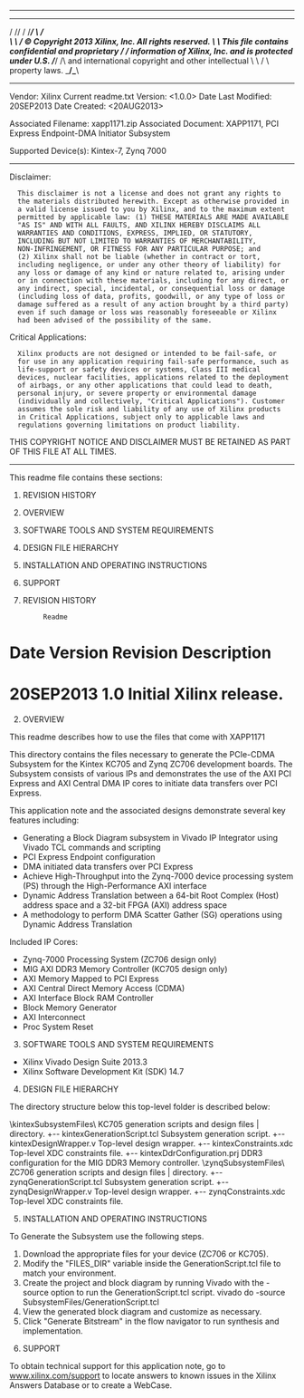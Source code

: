 *************************************************************************
   ____  ____ 
  /   /\/   / 
 /___/  \  /   
 \   \   \/    © Copyright 2013 Xilinx, Inc. All rights reserved.
  \   \        This file contains confidential and proprietary 
  /   /        information of Xilinx, Inc. and is protected under U.S. 
 /___/   /\    and international copyright and other intellectual 
 \   \  /  \   property laws. 
  \___\/\___\ 
 
*************************************************************************

Vendor: Xilinx 
Current readme.txt Version: <1.0.0>
Date Last Modified:  20SEP2013
Date Created: <20AUG2013>

Associated Filename: xapp1171.zip
Associated Document: XAPP1171, PCI Express Endpoint-DMA Initiator Subsystem

Supported Device(s): Kintex-7, Zynq 7000
   
*************************************************************************

Disclaimer: 

      This disclaimer is not a license and does not grant any rights to 
      the materials distributed herewith. Except as otherwise provided in 
      a valid license issued to you by Xilinx, and to the maximum extent 
      permitted by applicable law: (1) THESE MATERIALS ARE MADE AVAILABLE 
      "AS IS" AND WITH ALL FAULTS, AND XILINX HEREBY DISCLAIMS ALL 
      WARRANTIES AND CONDITIONS, EXPRESS, IMPLIED, OR STATUTORY, 
      INCLUDING BUT NOT LIMITED TO WARRANTIES OF MERCHANTABILITY, 
      NON-INFRINGEMENT, OR FITNESS FOR ANY PARTICULAR PURPOSE; and 
      (2) Xilinx shall not be liable (whether in contract or tort, 
      including negligence, or under any other theory of liability) for 
      any loss or damage of any kind or nature related to, arising under 
      or in connection with these materials, including for any direct, or 
      any indirect, special, incidental, or consequential loss or damage 
      (including loss of data, profits, goodwill, or any type of loss or 
      damage suffered as a result of any action brought by a third party) 
      even if such damage or loss was reasonably foreseeable or Xilinx 
      had been advised of the possibility of the same.

Critical Applications:

      Xilinx products are not designed or intended to be fail-safe, or 
      for use in any application requiring fail-safe performance, such as 
      life-support or safety devices or systems, Class III medical 
      devices, nuclear facilities, applications related to the deployment 
      of airbags, or any other applications that could lead to death, 
      personal injury, or severe property or environmental damage 
      (individually and collectively, "Critical Applications"). Customer 
      assumes the sole risk and liability of any use of Xilinx products 
      in Critical Applications, subject only to applicable laws and 
      regulations governing limitations on product liability.

THIS COPYRIGHT NOTICE AND DISCLAIMER MUST BE RETAINED AS PART OF THIS 
FILE AT ALL TIMES.

*************************************************************************

This readme file contains these sections:

1. REVISION HISTORY
2. OVERVIEW
3. SOFTWARE TOOLS AND SYSTEM REQUIREMENTS
4. DESIGN FILE HIERARCHY
5. INSTALLATION AND OPERATING INSTRUCTIONS
6. SUPPORT


1. REVISION HISTORY 

            Readme  
Date        Version      Revision Description
=========================================================================
20SEP2013   1.0          Initial Xilinx release.
=========================================================================


2. OVERVIEW

This readme describes how to use the files that come with XAPP1171

This directory contains the files necessary to generate the PCIe-CDMA 
Subsystem for the Kintex KC705 and Zynq ZC706 development boards. The 
Subsystem consists of various IPs and demonstrates the use of the AXI PCI
Express and AXI Central DMA IP cores to initiate data transfers over
PCI Express.

This application note and the associated designs demonstrate several key
features including:
  - Generating a Block Diagram subsystem in Vivado IP Integrator using 
    Vivado TCL commands and scripting
  - PCI Express Endpoint configuration
  - DMA initiated data transfers over PCI Express
  - Achieve High-Throughput into the Zynq-7000 device processing system 
    (PS) through the High-Performance AXI interface
  - Dynamic Address Translation between a 64-bit Root Complex (Host) 
    address space and a 32-bit FPGA (AXI) address space
  - A methodology to perform DMA Scatter Gather (SG) operations using 
    Dynamic Address Translation

Included IP Cores:
  - Zynq-7000 Processing System (ZC706 design only)
  - MIG AXI DDR3 Memory Controller (KC705 design only)
  - AXI Memory Mapped to PCI Express
  - AXI Central Direct Memory Access (CDMA)
  - AXI Interface Block RAM Controller
  - Block Memory Generator
  - AXI Interconnect
  - Proc System Reset


3. SOFTWARE TOOLS AND SYSTEM REQUIREMENTS

* Xilinx Vivado Design Suite 2013.3
* Xilinx Software Development Kit (SDK) 14.7


4. DESIGN FILE HIERARCHY

The directory structure below this top-level folder is described 
below:

\kintexSubsystemFiles\           KC705 generation scripts and design files
 |                               directory.
 +-- kintexGenerationScript.tcl  Subsystem generation script.
 +-- kintexDesignWrapper.v       Top-level design wrapper.
 +-- kintexConstraints.xdc       Top-level XDC constraints file.
 +-- kintexDdrConfiguration.prj  DDR3 configuration for the MIG DDR3 Memory
                                 controller.
\zynqSubsystemFiles\             ZC706 generation scripts and design files
 |                               directory.
 +-- zynqGenerationScript.tcl    Subsystem generation script.
 +-- zynqDesignWrapper.v         Top-level design wrapper.
 +-- zynqConstraints.xdc         Top-level XDC constraints file. 


5. INSTALLATION AND OPERATING INSTRUCTIONS 

To Generate the Subsystem use the following steps.
  1) Download the appropriate files for your device (ZC706 or KC705).
  2) Modify the "FILES_DIR" variable inside the <Device>GenerationScript.tcl
      file to match your environment.
  3) Create the project and block diagram by running Vivado with the -source 
      option to run the <Device>GenerationScript.tcl script.
          vivado do -source <Device>SubsystemFiles/<Device>GenerationScript.tcl
  4) View the generated block diagram and customize as necessary.
  5) Click "Generate Bitstream" in the flow navigator to run synthesis and
      implementation.


6. SUPPORT

To obtain technical support for this application note, go to 
www.xilinx.com/support to locate answers to known issues in the Xilinx
Answers Database or to create a WebCase. 


